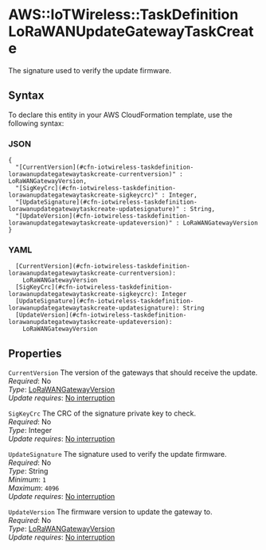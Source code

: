 # AWS::IoTWireless::TaskDefinition LoRaWANUpdateGatewayTaskCreate<a name="aws-properties-iotwireless-taskdefinition-lorawanupdategatewaytaskcreate"></a>

The signature used to verify the update firmware\.

## Syntax<a name="aws-properties-iotwireless-taskdefinition-lorawanupdategatewaytaskcreate-syntax"></a>

To declare this entity in your AWS CloudFormation template, use the following syntax:

### JSON<a name="aws-properties-iotwireless-taskdefinition-lorawanupdategatewaytaskcreate-syntax.json"></a>

```
{
  "[CurrentVersion](#cfn-iotwireless-taskdefinition-lorawanupdategatewaytaskcreate-currentversion)" : LoRaWANGatewayVersion,
  "[SigKeyCrc](#cfn-iotwireless-taskdefinition-lorawanupdategatewaytaskcreate-sigkeycrc)" : Integer,
  "[UpdateSignature](#cfn-iotwireless-taskdefinition-lorawanupdategatewaytaskcreate-updatesignature)" : String,
  "[UpdateVersion](#cfn-iotwireless-taskdefinition-lorawanupdategatewaytaskcreate-updateversion)" : LoRaWANGatewayVersion
}
```

### YAML<a name="aws-properties-iotwireless-taskdefinition-lorawanupdategatewaytaskcreate-syntax.yaml"></a>

```
  [CurrentVersion](#cfn-iotwireless-taskdefinition-lorawanupdategatewaytaskcreate-currentversion): 
    LoRaWANGatewayVersion
  [SigKeyCrc](#cfn-iotwireless-taskdefinition-lorawanupdategatewaytaskcreate-sigkeycrc): Integer
  [UpdateSignature](#cfn-iotwireless-taskdefinition-lorawanupdategatewaytaskcreate-updatesignature): String
  [UpdateVersion](#cfn-iotwireless-taskdefinition-lorawanupdategatewaytaskcreate-updateversion): 
    LoRaWANGatewayVersion
```

## Properties<a name="aws-properties-iotwireless-taskdefinition-lorawanupdategatewaytaskcreate-properties"></a>

`CurrentVersion`  <a name="cfn-iotwireless-taskdefinition-lorawanupdategatewaytaskcreate-currentversion"></a>
The version of the gateways that should receive the update\.  
*Required*: No  
*Type*: [LoRaWANGatewayVersion](aws-properties-iotwireless-taskdefinition-lorawangatewayversion.md)  
*Update requires*: [No interruption](https://docs.aws.amazon.com/AWSCloudFormation/latest/UserGuide/using-cfn-updating-stacks-update-behaviors.html#update-no-interrupt)

`SigKeyCrc`  <a name="cfn-iotwireless-taskdefinition-lorawanupdategatewaytaskcreate-sigkeycrc"></a>
The CRC of the signature private key to check\.  
*Required*: No  
*Type*: Integer  
*Update requires*: [No interruption](https://docs.aws.amazon.com/AWSCloudFormation/latest/UserGuide/using-cfn-updating-stacks-update-behaviors.html#update-no-interrupt)

`UpdateSignature`  <a name="cfn-iotwireless-taskdefinition-lorawanupdategatewaytaskcreate-updatesignature"></a>
The signature used to verify the update firmware\.  
*Required*: No  
*Type*: String  
*Minimum*: `1`  
*Maximum*: `4096`  
*Update requires*: [No interruption](https://docs.aws.amazon.com/AWSCloudFormation/latest/UserGuide/using-cfn-updating-stacks-update-behaviors.html#update-no-interrupt)

`UpdateVersion`  <a name="cfn-iotwireless-taskdefinition-lorawanupdategatewaytaskcreate-updateversion"></a>
The firmware version to update the gateway to\.  
*Required*: No  
*Type*: [LoRaWANGatewayVersion](aws-properties-iotwireless-taskdefinition-lorawangatewayversion.md)  
*Update requires*: [No interruption](https://docs.aws.amazon.com/AWSCloudFormation/latest/UserGuide/using-cfn-updating-stacks-update-behaviors.html#update-no-interrupt)